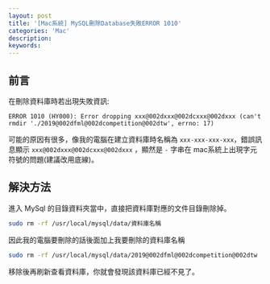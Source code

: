 ```yaml
---
layout: post
title: '[Mac系統] MySQL刪除Database失敗ERROR 1010'
categories: 'Mac'
description:
keywords: 
---
```


## 前言
在刪除資料庫時若出現失敗資訊:

```
ERROR 1010 (HY000): Error dropping xxx@002dxxx@002dcxxx@002dxxx (can't rmdir './2019@002dfml@002dcompetition@002dtw', errno: 17)
``` 
可能的原因有很多，像我的電腦在建立資料庫時名稱為 `xxx-xxx-xxx-xxx`，錯誤訊息顯示 `xxx@002dxxx@002dcxxx@002dxxx` ，顯然是 `-` 字串在 mac系統上出現字元符號的問題(建議改用底線)。

## 解決方法
進入 MySql 的目錄資料夾當中，直接把資料庫對應的文件目錄刪除掉。

```bash
sudo rm -rf /usr/local/mysql/data/資料庫名稱
```

因此我的電腦要刪除的話後面加上我要刪除的資料庫名稱

```bash
sudo rm -rf /usr/local/mysql/data/2019@002dfml@002dcompetition@002dtw
```

移除後再刷新查看資料庫，你就會發現該資料庫已經不見了。

